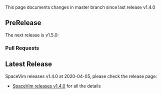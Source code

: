 This page documents changes in master branch since last release v1.4.0

## PreRelease

The next release is v1.5.0:

### Pull Requests

<!-- call SpaceVim#dev#followHEAD#update('en') -->
<!-- SpaceVim follow HEAD en start -->


<!-- SpaceVim follow HEAD en end -->

## Latest Release

SpaceVim releases v1.4.0 at 2020-04-05, please check the release page:

- [SpaceVim releases v1.4.0](https://spacevim.org/SpaceVim-release-v1.4.0/) for all the details
